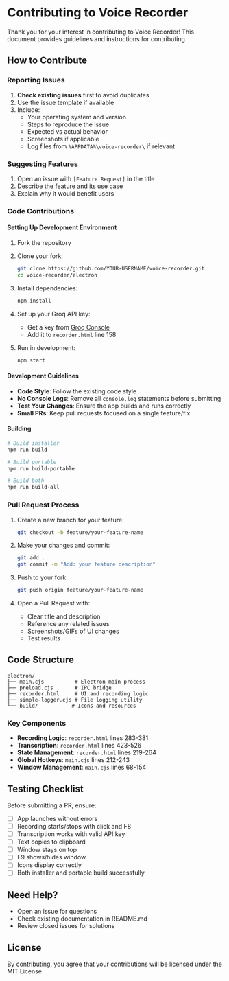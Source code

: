 # Contributing to Voice Recorder

Thank you for your interest in contributing to Voice Recorder! This document provides guidelines and instructions for contributing.

## How to Contribute

### Reporting Issues

1. **Check existing issues** first to avoid duplicates
2. Use the issue template if available
3. Include:
   - Your operating system and version
   - Steps to reproduce the issue
   - Expected vs actual behavior
   - Screenshots if applicable
   - Log files from `%APPDATA%\voice-recorder\` if relevant

### Suggesting Features

1. Open an issue with `[Feature Request]` in the title
2. Describe the feature and its use case
3. Explain why it would benefit users

### Code Contributions

#### Setting Up Development Environment

1. Fork the repository
2. Clone your fork:
   ```bash
   git clone https://github.com/YOUR-USERNAME/voice-recorder.git
   cd voice-recorder/electron
   ```

3. Install dependencies:
   ```bash
   npm install
   ```

4. Set up your Groq API key:
   - Get a key from [Groq Console](https://console.groq.com/keys)
   - Add it to `recorder.html` line 158

5. Run in development:
   ```bash
   npm start
   ```

#### Development Guidelines

- **Code Style**: Follow the existing code style
- **No Console Logs**: Remove all `console.log` statements before submitting
- **Test Your Changes**: Ensure the app builds and runs correctly
- **Small PRs**: Keep pull requests focused on a single feature/fix

#### Building

```bash
# Build installer
npm run build

# Build portable
npm run build-portable

# Build both
npm run build-all
```

### Pull Request Process

1. Create a new branch for your feature:
   ```bash
   git checkout -b feature/your-feature-name
   ```

2. Make your changes and commit:
   ```bash
   git add .
   git commit -m "Add: your feature description"
   ```

3. Push to your fork:
   ```bash
   git push origin feature/your-feature-name
   ```

4. Open a Pull Request with:
   - Clear title and description
   - Reference any related issues
   - Screenshots/GIFs of UI changes
   - Test results

## Code Structure

```
electron/
├── main.cjs          # Electron main process
├── preload.cjs       # IPC bridge
├── recorder.html     # UI and recording logic
├── simple-logger.cjs # File logging utility
└── build/           # Icons and resources
```

### Key Components

- **Recording Logic**: `recorder.html` lines 283-381
- **Transcription**: `recorder.html` lines 423-526
- **State Management**: `recorder.html` lines 219-264
- **Global Hotkeys**: `main.cjs` lines 212-243
- **Window Management**: `main.cjs` lines 68-154

## Testing Checklist

Before submitting a PR, ensure:

- [ ] App launches without errors
- [ ] Recording starts/stops with click and F8
- [ ] Transcription works with valid API key
- [ ] Text copies to clipboard
- [ ] Window stays on top
- [ ] F9 shows/hides window
- [ ] Icons display correctly
- [ ] Both installer and portable build successfully

## Need Help?

- Open an issue for questions
- Check existing documentation in README.md
- Review closed issues for solutions

## License

By contributing, you agree that your contributions will be licensed under the MIT License.